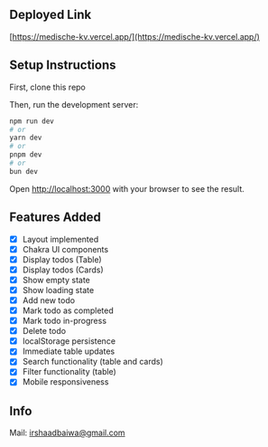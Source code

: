 ## Deployed Link

[https://medische-kv.vercel.app/](https://medische-kv.vercel.app/)

## Setup Instructions

First, clone this repo

Then, run the development server:

```bash
npm run dev
# or
yarn dev
# or
pnpm dev
# or
bun dev
```

Open [http://localhost:3000](http://localhost:3000) with your browser to see the result.

## Features Added

- [x] Layout implemented
- [x] Chakra UI components
- [x] Display todos (Table)
- [x] Display todos (Cards)
- [x] Show empty state
- [x] Show loading state
- [x] Add new todo
- [x] Mark todo as completed
- [x] Mark todo in-progress
- [x] Delete todo
- [x] localStorage persistence
- [x] Immediate table updates
- [x] Search functionality (table and cards)
- [x] Filter functionality (table)
- [x] Mobile responsiveness

## Info

Mail: [irshaadbaiwa@gmail.com](mailto:irshaadbaiwa@gmail.com)
